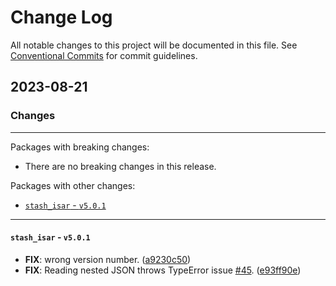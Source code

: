 # Change Log

All notable changes to this project will be documented in this file.
See [Conventional Commits](https://conventionalcommits.org) for commit guidelines.

## 2023-08-21

### Changes

---

Packages with breaking changes:

 - There are no breaking changes in this release.

Packages with other changes:

 - [`stash_isar` - `v5.0.1`](#stash_isar---v501)

---

#### `stash_isar` - `v5.0.1`

 - **FIX**: wrong version number. ([a9230c50](https://github.com/ivoleitao/stash/commit/a9230c50a42923261fcf2737c4abe625a0cf67e6))
 - **FIX**: Reading nested JSON throws TypeError issue [#45](https://github.com/ivoleitao/stash/issues/45). ([e93ff90e](https://github.com/ivoleitao/stash/commit/e93ff90ed0f849779b58c3baa4d34973608ce7ab))

